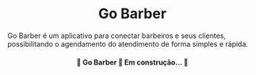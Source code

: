 <h1 align="center">Go Barber</h1>
  
  
	
  <p> Go Barber é um aplicativo para conectar barbeiros e seus clientes, possibilitando o agendamento do 
  atendimento de forma simples e rápida.</p>	
  
  <h4 align="center"> 
	🚧  Go Barber 🚀 Em construção...  🚧
  </h4>
